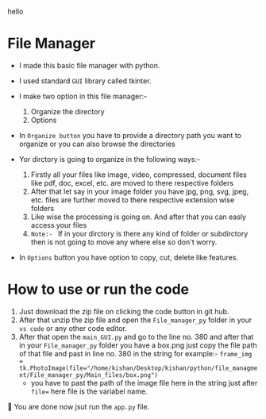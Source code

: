 hello

# File Manager
* I made this basic file manager with python.
* I used standard `GUI` library called tkinter.
* I make two option in this file manager:-
    1. Organize the directory
    2. Options

* In `Organize button` you have to provide a directory path you want to organize or you can also browse the directories
* Yor dirctory is going to organize in the following ways:-
    1. Firstly all your files like image, video, compressed, document files like pdf, doc, excel, etc. are moved to there respective folders
    2. After that let say in your image folder you have jpg, png, svg, jpeg, etc. files are further moved to there respective extension wise folders
    3. Like wise the processing is going on. And after that you can easly access your files
    4. `Note:- ` If in your dirctory is there any kind of folder or subdirctory then is not going to move any where else so don't worry.

* In `Options` button you have option to copy, cut, delete like features.

# How to use or run the code

1. Just download the zip file on clicking the code button in git hub.
2. After that unzip the zip file and open the `File_manager_py` folder in your `vs code` or any other code editor.
3. After that open the `main_GUI.py` and go to the line no. 380 and after that in your `File_manager_py` folder you have a box.png just copy the file path of that file and past in line no. 380 in the string for example:-
    ``` frame_img = tk.PhotoImage(file="/home/kishan/Desktop/kishan/python/file_managment/File_manager_py/Main_files/box.png") ```
   * you have to past the path of the image file here in the string just after `file=` here file is the variabel name.

🙂 You are done now jsut run the `app.py` file.
